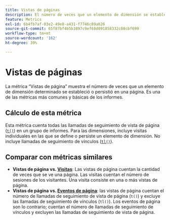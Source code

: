 ```yaml
---
title: Vistas de páginas
description: El número de veces que un elemento de dimensión se estableció o persistió en Adobe Analytics.
feature: Metrics
exl-id: 6b4fb7af-03e2-49e8-a431-f7746c89a626
source-git-commit: 65f87bf4b5b3897c9ef68d091858332c08cbf699
workflow-type: tm+mt
source-wordcount: '162'
ht-degree: 39%

---
```


# Vistas de páginas

La métrica “Vistas de página” muestra el número de veces que un elemento de dimensión determinado se estableció o persistió en una página. Es una de las métricas más comunes y básicas de los informes.

## Cálculo de esta métrica

Esta métrica cuenta todas las llamadas de seguimiento de vista de página ([`t()`](/help/implement/vars/functions/t-method.md)) en un grupo de informes. Para las dimensiones, incluye visitas individuales en las que se define o persiste un elemento de dimensión. No incluye llamadas de seguimiento de vínculos ([`tl()`](/help/implement/vars/functions/tl-method.md)).

## Comparar con métricas similares

* **Vistas de página vs. [Visitas](visits.md)**: Las vistas de página cuentan la cantidad de veces que se ve una página. Las visitas cuentan el número de sesiones de los visitantes. Una visita consiste en una o más vistas de página.
* **Vistas de página vs. [Eventos de página](page-events.md)**: las vistas de página cuentan el número de llamadas de seguimiento de vista de página (`t()`) y excluye las llamadas de seguimiento de vínculos (`tl()`). Los eventos de página son lo contrario; cuentan el número de llamadas de seguimiento de vínculos y excluyen las llamadas de seguimiento de vista de página.
